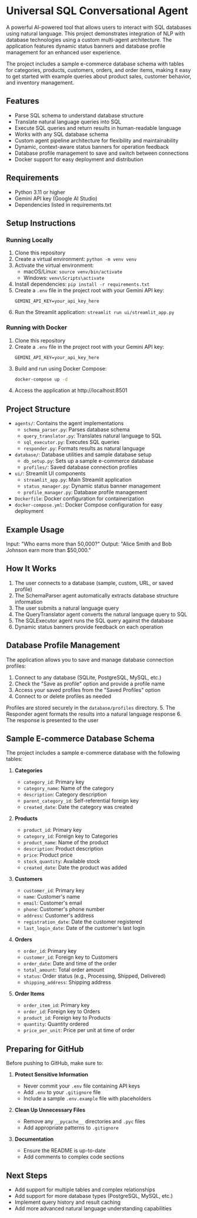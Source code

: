 # Universal SQL Conversational Agent

A powerful AI-powered tool that allows users to interact with SQL databases using natural language. This project demonstrates integration of NLP with database technologies using a custom multi-agent architecture. The application features dynamic status banners and database profile management for an enhanced user experience.

The project includes a sample e-commerce database schema with tables for categories, products, customers, orders, and order items, making it easy to get started with example queries about product sales, customer behavior, and inventory management.

## Features

- Parse SQL schema to understand database structure
- Translate natural language queries into SQL
- Execute SQL queries and return results in human-readable language
- Works with any SQL database schema
- Custom agent pipeline architecture for flexibility and maintainability
- Dynamic, context-aware status banners for operation feedback
- Database profile management to save and switch between connections
- Docker support for easy deployment and distribution

## Requirements

- Python 3.11 or higher
- Gemini API key (Google AI Studio)
- Dependencies listed in requirements.txt

## Setup Instructions

### Running Locally

1. Clone this repository
2. Create a virtual environment: `python -m venv venv`
3. Activate the virtual environment:
   - macOS/Linux: `source venv/bin/activate`
   - Windows: `venv\Scripts\activate`
4. Install dependencies: `pip install -r requirements.txt`
5. Create a `.env` file in the project root with your Gemini API key:
   ```
   GEMINI_API_KEY=your_api_key_here
   ```
6. Run the Streamlit application: `streamlit run ui/streamlit_app.py`

### Running with Docker

1. Clone this repository
2. Create a `.env` file in the project root with your Gemini API key:
   ```
   GEMINI_API_KEY=your_api_key_here
   ```
3. Build and run using Docker Compose:
   ```bash
   docker-compose up -d
   ```
4. Access the application at http://localhost:8501

## Project Structure

- `agents/`: Contains the agent implementations
  - `schema_parser.py`: Parses database schema
  - `query_translator.py`: Translates natural language to SQL
  - `sql_executor.py`: Executes SQL queries
  - `responder.py`: Formats results as natural language
- `database/`: Database utilities and sample database setup
  - `db_setup.py`: Sets up a sample e-commerce database
  - `profiles/`: Saved database connection profiles
- `ui/`: Streamlit UI components
  - `streamlit_app.py`: Main Streamlit application
  - `status_manager.py`: Dynamic status banner management
  - `profile_manager.py`: Database profile management
- `Dockerfile`: Docker configuration for containerization
- `docker-compose.yml`: Docker Compose configuration for easy deployment

## Example Usage

Input: "Who earns more than 50,000?"
Output: "Alice Smith and Bob Johnson earn more than $50,000."

## How It Works

1. The user connects to a database (sample, custom, URL, or saved profile)
2. The SchemaParser agent automatically extracts database structure information
3. The user submits a natural language query
4. The QueryTranslator agent converts the natural language query to SQL
5. The SQLExecutor agent runs the SQL query against the database
6. Dynamic status banners provide feedback on each operation

## Database Profile Management

The application allows you to save and manage database connection profiles:

1. Connect to any database (SQLite, PostgreSQL, MySQL, etc.)
2. Check the "Save as profile" option and provide a profile name
3. Access your saved profiles from the "Saved Profiles" option
4. Connect to or delete profiles as needed

Profiles are stored securely in the `database/profiles` directory.
5. The Responder agent formats the results into a natural language response
6. The response is presented to the user

## Sample E-commerce Database Schema

The project includes a sample e-commerce database with the following tables:

1. **Categories**
   - `category_id`: Primary key
   - `category_name`: Name of the category
   - `description`: Category description
   - `parent_category_id`: Self-referential foreign key
   - `created_date`: Date the category was created

2. **Products**
   - `product_id`: Primary key
   - `category_id`: Foreign key to Categories
   - `product_name`: Name of the product
   - `description`: Product description
   - `price`: Product price
   - `stock_quantity`: Available stock
   - `created_date`: Date the product was added

3. **Customers**
   - `customer_id`: Primary key
   - `name`: Customer's name
   - `email`: Customer's email
   - `phone`: Customer's phone number
   - `address`: Customer's address
   - `registration_date`: Date the customer registered
   - `last_login_date`: Date of the customer's last login

4. **Orders**
   - `order_id`: Primary key
   - `customer_id`: Foreign key to Customers
   - `order_date`: Date and time of the order
   - `total_amount`: Total order amount
   - `status`: Order status (e.g., Processing, Shipped, Delivered)
   - `shipping_address`: Shipping address

5. **Order Items**
   - `order_item_id`: Primary key
   - `order_id`: Foreign key to Orders
   - `product_id`: Foreign key to Products
   - `quantity`: Quantity ordered
   - `price_per_unit`: Price per unit at time of order

## Preparing for GitHub

Before pushing to GitHub, make sure to:

1. **Protect Sensitive Information**
   - Never commit your `.env` file containing API keys
   - Add `.env` to your `.gitignore` file
   - Include a sample `.env.example` file with placeholders

2. **Clean Up Unnecessary Files**
   - Remove any `__pycache__` directories and `.pyc` files
   - Add appropriate patterns to `.gitignore`

3. **Documentation**
   - Ensure the README is up-to-date
   - Add comments to complex code sections

## Next Steps

- Add support for multiple tables and complex relationships
- Add support for more database types (PostgreSQL, MySQL, etc.)
- Implement query history and result caching
- Add more advanced natural language understanding capabilities

